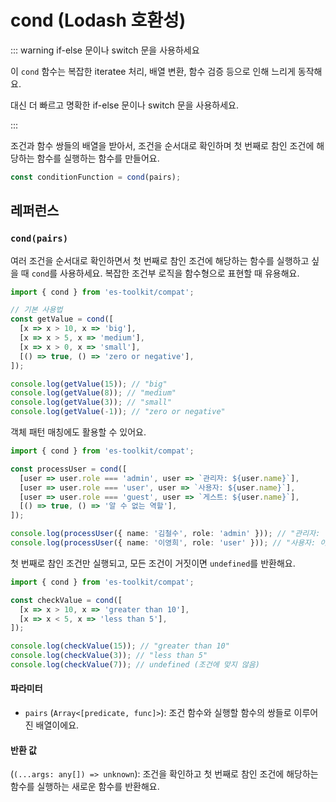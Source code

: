 # cond (Lodash 호환성)

::: warning if-else 문이나 switch 문을 사용하세요

이 `cond` 함수는 복잡한 iteratee 처리, 배열 변환, 함수 검증 등으로 인해 느리게 동작해요.

대신 더 빠르고 명확한 if-else 문이나 switch 문을 사용하세요.

:::

조건과 함수 쌍들의 배열을 받아서, 조건을 순서대로 확인하며 첫 번째로 참인 조건에 해당하는 함수를 실행하는 함수를 만들어요.

```typescript
const conditionFunction = cond(pairs);
```

## 레퍼런스

### `cond(pairs)`

여러 조건을 순서대로 확인하면서 첫 번째로 참인 조건에 해당하는 함수를 실행하고 싶을 때 `cond`를 사용하세요. 복잡한 조건부 로직을 함수형으로 표현할 때 유용해요.

```typescript
import { cond } from 'es-toolkit/compat';

// 기본 사용법
const getValue = cond([
  [x => x > 10, x => 'big'],
  [x => x > 5, x => 'medium'],
  [x => x > 0, x => 'small'],
  [() => true, () => 'zero or negative'],
]);

console.log(getValue(15)); // "big"
console.log(getValue(8)); // "medium"
console.log(getValue(3)); // "small"
console.log(getValue(-1)); // "zero or negative"
```

객체 패턴 매칭에도 활용할 수 있어요.

```typescript
import { cond } from 'es-toolkit/compat';

const processUser = cond([
  [user => user.role === 'admin', user => `관리자: ${user.name}`],
  [user => user.role === 'user', user => `사용자: ${user.name}`],
  [user => user.role === 'guest', user => `게스트: ${user.name}`],
  [() => true, () => '알 수 없는 역할'],
]);

console.log(processUser({ name: '김철수', role: 'admin' })); // "관리자: 김철수"
console.log(processUser({ name: '이영희', role: 'user' })); // "사용자: 이영희"
```

첫 번째로 참인 조건만 실행되고, 모든 조건이 거짓이면 `undefined`를 반환해요.

```typescript
import { cond } from 'es-toolkit/compat';

const checkValue = cond([
  [x => x > 10, x => 'greater than 10'],
  [x => x < 5, x => 'less than 5'],
]);

console.log(checkValue(15)); // "greater than 10"
console.log(checkValue(3)); // "less than 5"
console.log(checkValue(7)); // undefined (조건에 맞지 않음)
```

#### 파라미터

- `pairs` (`Array<[predicate, func]>`): 조건 함수와 실행할 함수의 쌍들로 이루어진 배열이에요.

#### 반환 값

(`(...args: any[]) => unknown`): 조건을 확인하고 첫 번째로 참인 조건에 해당하는 함수를 실행하는 새로운 함수를 반환해요.
